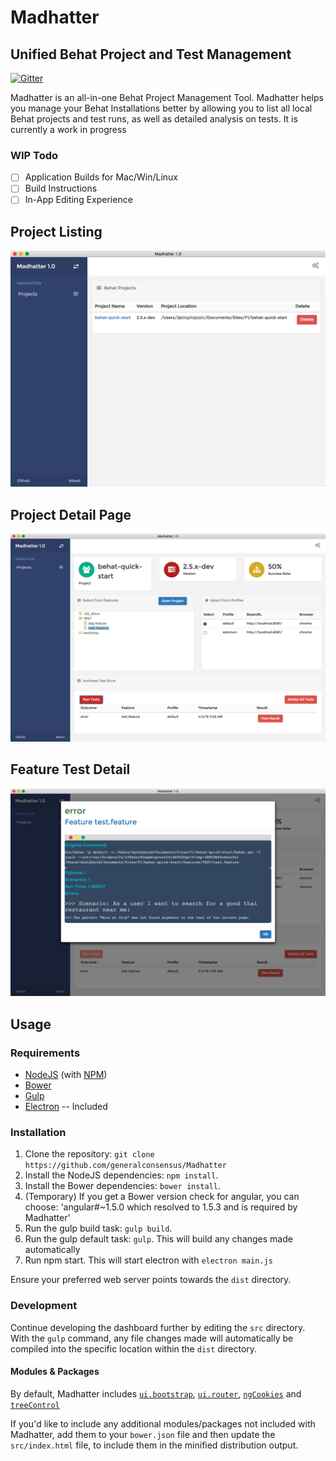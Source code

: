 # Madhatter 
## Unified Behat Project and Test Management
[![Gitter](https://badges.gitter.im/generalconsensus/Madhatter.svg)](https://gitter.im/generalconsensus/Madhatter?utm_source=badge&utm_medium=badge&utm_campaign=pr-badge)

Madhatter is an all-in-one Behat Project Management Tool. Madhatter helps you manage your Behat Installations better by allowing you to list all local Behat projects and test runs, as well as detailed analysis on tests. It is currently a work in progress

### WIP Todo

- [ ] Application Builds for Mac/Win/Linux
- [ ] Build Instructions
- [ ] In-App Editing Experience

## Project Listing
![Project Listing](https://raw.githubusercontent.com/generalconsensus/Madhatter/master/img/demo_2.png "Project Listing")
## Project Detail Page
![Project Detail Page](https://raw.githubusercontent.com/generalconsensus/Madhatter/master/img/demo_1.png "Project Detail Page")
## Feature Test Detail
![Feature Test Detail](https://raw.githubusercontent.com/generalconsensus/Madhatter/master/img/demo_3.png "Feature Test Detail")

## Usage
### Requirements
* [NodeJS](http://nodejs.org/) (with [NPM](https://www.npmjs.org/))
* [Bower](http://bower.io)
* [Gulp](http://gulpjs.com)
* [Electron](http://electron.atom.io) -- Included

### Installation
1. Clone the repository: `git clone https://github.com/generalconsensus/Madhatter`
2. Install the NodeJS dependencies: `npm install`.
3. Install the Bower dependencies: `bower install`.
4. (Temporary) If you get a Bower version check for angular, you can choose: 'angular#~1.5.0 which resolved to 1.5.3 and is required by Madhatter'
5. Run the gulp build task: `gulp build`.
6. Run the gulp default task: `gulp`. This will build any changes made automatically
7. Run npm start. This will start electron with `electron main.js`

Ensure your preferred web server points towards the `dist` directory.

### Development
Continue developing the dashboard further by editing the `src` directory. With the `gulp` command, any file changes made will automatically be compiled into the specific location within the `dist` directory.

#### Modules & Packages
By default, Madhatter includes [`ui.bootstrap`](http://angular-ui.github.io/bootstrap/), [`ui.router`](https://github.com/angular-ui/ui-router), [`ngCookies`](https://docs.angularjs.org/api/ngCookies) and [`treeControl`](https://wix.github.io/angular-tree-control/)

If you'd like to include any additional modules/packages not included with Madhatter, add them to your `bower.json` file and then update the `src/index.html` file, to include them in the minified distribution output.


